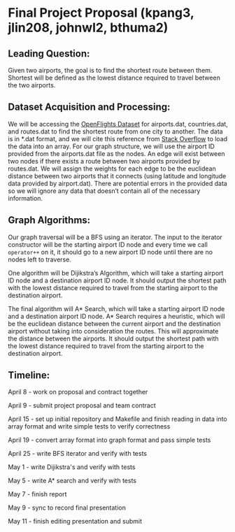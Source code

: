 # Final Project Proposal (kpang3, jlin208, johnwl2, bthuma2)

## **Leading Question:**
Given two airports, the goal is to find the shortest route between them. Shortest will be defined as the lowest distance required to travel between the two airports.

## **Dataset Acquisition and Processing:**
We will be accessing the [OpenFlights Dataset](https://openflights.org/data.html) for airports.dat, countries.dat, and routes.dat to find the shortest route from one city to another. The data is in *.dat format, and we will cite this reference from [Stack Overflow](https://stackoverflow.com/questions/15528468/how-to-read-dat-files-in-c) to load the data into an array. For our graph structure, we will use the airport ID provided from the airports.dat file as the nodes. An edge will exist between two nodes if there exists a route between two airports provided by routes.dat. We will assign the weights for each edge to be the euclidean distance between two airports that it connects (using latitude and longitude data provided by airport.dat). There are potential errors in the provided data so we will ignore any data that doesn’t contain all of the necessary information.

## **Graph Algorithms:**
Our graph traversal will be a BFS using an iterator. The input to the iterator constructor will be the starting airport ID node and every time we call `operator++` on it, it should go to a new airport ID node until there are no nodes left to traverse.

One algorithm will be Dijikstra’s Algorithm, which will take a starting airport ID node and a destination airport ID node. It should output the shortest path with the lowest distance required to travel from the starting airport to the destination airport.

The final algorithm will A* Search, which will take a starting airport ID node and a destination airport ID node. A* Search requires a heuristic, which will be the euclidean distance between the current airport and the destination airport without taking into consideration the routes. This will approximate the distance between the airports. It should output the shortest path with the lowest distance required to travel from the starting airport to the destination airport.

## **Timeline:**
April 8 - work on proposal and contract together

April 9 - submit project proposal and team contract

April 15 - set up initial repository and Makefile and finish reading in data into array format and write simple tests to verify correctness

April 19 - convert array format into graph format and pass simple tests

April 25 - write BFS iterator and verify with tests

May 1 - write Dijikstra's and verify with tests

May 5 - write A* search and verify with tests

May 7 - finish report

May 9 - sync to record final presentation

May 11 - finish editing presentation and submit
